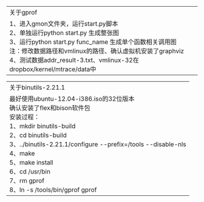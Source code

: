 <table>
   <tr>
      <td>关于gprof</td>
   </tr>
   <tr>
      <td> 
       1、进入gmon文件夹，运行start.py脚本<br/>
       2、单独运行python start.py 生成整张图<br/>
3、运行python start.py func_name 生成单个函数相关调用图<br/>
   注：修改数据路径和vmlinux的路径、确认虚拟机安装了graphviz<br/>
4、测试数据addr_result-3.txt、vmlinux-32在dropbox/kernel/mtrace/data中<br/>
  </td>
  </tr>
  </table>
<table>
  <tr>
    <td>关于binutils-2.21.1</td>
  </tr>
  <tr>
      <td>
      最好使用ubuntu-12.04-i386.iso的32位版本<br/>
      确认安装了flex和bison软件包<br/>
      安装过程：<br/>
      1、mkdir binutils-build<br/>
      2、cd binutils-build<br/>
      3、../binutils-2.21.1/configure  --prefix=/tools --disable-nls<br/>
      4、make<br/>
      5、make install<br/>
      6、cd /usr/bin<br/>
      7、rm gprof<br/>
      8、ln -s /tools/bin/gprof gprof <br/>
      </td>
 </tr>
</table>
